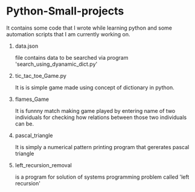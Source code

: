 # Python-Small-projects

It contains some code that I wrote while learning python and some automation scripts that I am currently working on.

1) data.json 
   
   file contains data to be searched via program 'search_using_dyanamic_dict.py'

2) tic_tac_toe_Game.py
   
   It is is simple game made using concept of dictionary in python.
      
3) flames_Game
   
   It is funnny match making game played by entering name of two individuals for checking how relations between those two individuals 
   can be.

4) pascal_triangle
   
   It is simply a numerical pattern printing program that gererates pascal triangle

5) left_recursion_removal
   
   is a program for solution of systems programming problem called 'left recursion' 
